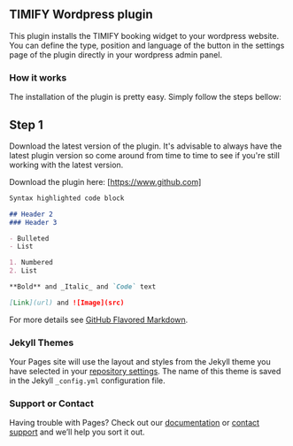 ## TIMIFY Wordpress plugin

This plugin installs the TIMIFY booking widget to your wordpress website. You can define the type, position and language of the button in the settings page of the plugin directly in your wordpress admin panel.

### How it works

The installation of the plugin is pretty easy. Simply follow the steps bellow:

## Step 1

Download the latest version of the plugin. It's advisable to always have the latest plugin version so come around from time to time to see if you're still working with the latest version.

Download the plugin here: [https://www.github.com]

```markdown
Syntax highlighted code block

## Header 2
### Header 3

- Bulleted
- List

1. Numbered
2. List

**Bold** and _Italic_ and `Code` text

[Link](url) and ![Image](src)
```

For more details see [GitHub Flavored Markdown](https://guides.github.com/features/mastering-markdown/).

### Jekyll Themes

Your Pages site will use the layout and styles from the Jekyll theme you have selected in your [repository settings](https://github.com/timify/wordpress-plugin/settings). The name of this theme is saved in the Jekyll `_config.yml` configuration file.

### Support or Contact

Having trouble with Pages? Check out our [documentation](https://help.github.com/categories/github-pages-basics/) or [contact support](https://github.com/contact) and we’ll help you sort it out.
